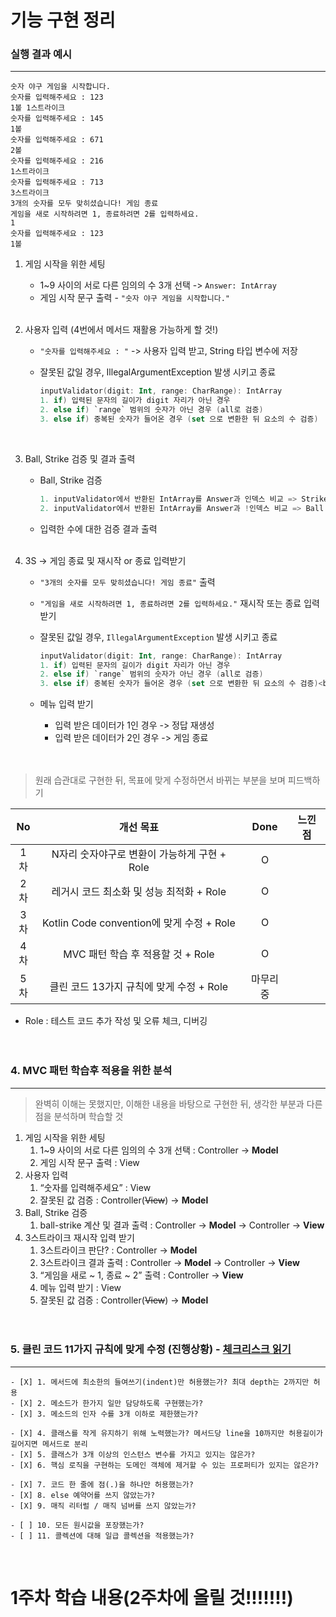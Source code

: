 # 기능 구현 정리

### 실행 결과 예시
___
```
숫자 야구 게임을 시작합니다.
숫자를 입력해주세요 : 123
1볼 1스트라이크
숫자를 입력해주세요 : 145
1볼
숫자를 입력해주세요 : 671
2볼
숫자를 입력해주세요 : 216
1스트라이크
숫자를 입력해주세요 : 713
3스트라이크
3개의 숫자를 모두 맞히셨습니다! 게임 종료
게임을 새로 시작하려면 1, 종료하려면 2를 입력하세요.
1
숫자를 입력해주세요 : 123
1볼
```

1. 게임 시작을 위한 세팅
    * 1~9 사이의 서로 다른 임의의 수 3개 선택 -> `Answer: IntArray`
    * 게임 시작 문구 출력 - `"숫자 야구 게임을 시작합니다."`<br><br>

2. 사용자 입력 (4번에서 메서드 재활용 가능하게 할 것!)
    * `"숫자를 입력해주세요 : "` -> 사용자 입력 받고, String 타입 변수에 저장
    * 잘못된 값일 경우, IllegalArgumentException 발생 시키고 종료

      ```kotlin
      inputValidator(digit: Int, range: CharRange): IntArray
      1. if) 입력된 문자의 길이가 digit 자리가 아닌 경우
      2. else if) `range` 범위의 숫자가 아닌 경우 (all로 검증)
      3. else if) 중복된 숫자가 들어온 경우 (set 으로 변환한 뒤 요소의 수 검증)
      ```
      <br>

3. Ball, Strike 검증 및 결과 출력
    * Ball, Strike 검증
      ```kotlin
      1. inputValidator에서 반환된 IntArray를 Answer과 인덱스 비교 => Strike
      2. inputValidator에서 반환된 IntArray를 Answer과 !인덱스 비교 => Ball
      ```
    * 입력한 수에 대한 검증 결과 출력<br><br>

4. 3S -> 게임 종료 및 재시작 or 종료 입력받기
    * `"3개의 숫자를 모두 맞히셨습니다! 게임 종료"` 출력
    * `"게임을 새로 시작하려면 1, 종료하려면 2를 입력하세요."` 재시작 또는 종료 입력 받기
    * 잘못된 값일 경우, `IllegalArgumentException` 발생 시키고 종료

      ```kotlin
      inputValidator(digit: Int, range: CharRange): IntArray
      1. if) 입력된 문자의 길이가 digit 자리가 아닌 경우
      2. else if) `range` 범위의 숫자가 아닌 경우 (all로 검증)
      3. else if) 중복된 숫자가 들어온 경우 (set 으로 변환한 뒤 요소의 수 검증)<br><br>
      ``` 
    * 메뉴 입력 받기
        * 입력 받은 데이터가 1인 경우 -> 정답 재생성 <br>
        * 입력 받은 데이터가 2인 경우 -> 게임 종료 <br><br><br>

> 원래 습관대로 구현한 뒤, 목표에 맞게 수정하면서 바뀌는 부분을 보며 피드백하기<br>

|No|개선 목표|Done|느낀점|
|:--:|:--:|:--:|:--:|
|1차|N자리 숫자야구로 변환이 가능하게 구현 + Role|O||
|2차|레거시 코드 최소화 및 성능 최적화 + Role|O||
|3차|Kotlin Code convention에 맞게 수정 + Role|O||
|4차|MVC 패턴 학습 후 적용할 것 + Role|O||
|5차|클린 코드 13가지 규칙에 맞게 수정 + Role|마무리중||
* Role : 테스트 코드 추가 작성 및 오류 체크, 디버깅
  <br><br><br>

### 4. MVC 패턴 학습후 적용을 위한 분석
___
>완벽히 이해는 못했지만, 이해한 내용을 바탕으로 구현한 뒤, 생각한 부분과 다른 점을 분석하며 학습할 것
1. 게임 시작을 위한 세팅
    1. 1~9 사이의 서로 다른 임의의 수 3개 선택 : Controller → **Model**
    2. 게임 시작 문구 출력 : View
2. 사용자 입력
    1. “숫자를 입력해주세요” : View
    2. 잘못된 값 검증 : Controller(~~View~~) → **Model**
3. Ball, Strike 검증
    1. ball-strike 계산 및 결과 출력 : Controller → **Model** → Controller → **View**
4. 3스트라이크 재시작 입력 받기
    1. 3스트라이크 판단? : Controller → **Model**
    2. 3스트라이크 결과 출력 : Controller → **Model** -> Controller → **View**
    3. “게임을 새로 ~ 1, 종료 ~ 2” 출력 : Controller → **View**
    4. 메뉴 입력 받기 : View
    5. 잘못된 값 검증 : Controller(~~View~~) → **Model**
       <br><br><br>

### 5. 클린 코드 11가지 규칙에 맞게 수정 (진행상황) - [체크리스크 읽기]([https://automation-slave.tistory.com/27])
___
```
- [X] 1. 메서드에 최소한의 들여쓰기(indent)만 허용했는가? 최대 depth는 2까지만 허용
- [X] 2. 메소드가 한가지 일만 담당하도록 구현했는가?
- [X] 3. 메소드의 인자 수를 3개 이하로 제한했는가?

- [X] 4. 클래스를 작게 유지하기 위해 노력했는가? 메서드당 line을 10까지만 허용길이가 길어지면 메서드로 분리
- [X] 5. 클래스가 3개 이상의 인스턴스 변수를 가지고 있지는 않은가?
- [X] 6. 핵심 로직을 구현하는 도메인 객체에 제거할 수 있는 프로퍼티가 있지는 않은가?

- [X] 7. 코드 한 줄에 점(.)을 하나만 허용했는가?
- [X] 8. else 예약어를 쓰지 않았는가?
- [X] 9. 매직 리터럴 / 매직 넘버를 쓰지 않았는가?

- [ ] 10. 모든 원시값을 포장했는가?
- [ ] 11. 콜렉션에 대해 일급 콜렉션을 적용했는가?
```
<br>

# 1주차 학습 내용(2주차에 올릴 것!!!!!!!)